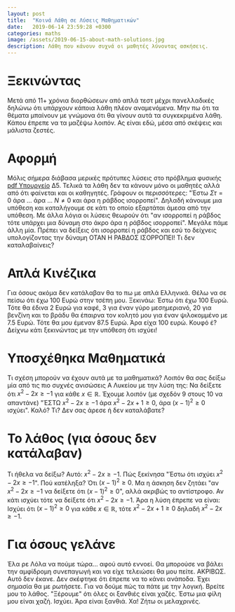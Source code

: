 ```yaml
---
layout: post
title:  "Κοινά Λάθη σε Λύσεις Μαθηματικών"
date:   2019-06-14 23:59:28 +0300
categories: maths
image: /assets/2019-06-15-about-math-solutions.jpg
description: Λάθη που κάνουν συχνά οι μαθητές λύνοντας ασκήσεις.
---
```


# Ξεκινώντας
Μετά από 11+ χρόνια διορθώσεων από απλά τεστ μέχρι πανελλαδικές δηλώνω ότι υπάρχουν κάποια λάθη πλέον αναμενόμενα. Μην πω ότι τα θέματα μπαίνουν με γνώμονα ότι θα γίνουν αυτά τα συγκεκριμένα λάθη. Κάπου έπρεπε να τα μαζέψω λοιπόν. Ας είναι εδώ, μέσα από σκέψεις και μάλιστα ζεστές.

# Αφορμή
Μόλις σήμερα διάβασα μερικές πρότυπες λύσεις στο πρόβλημα φυσικής [pdf Υπουργείο](https://www.minedu.gov.gr/publications/docs2019/EXETASEIS-2019/them_fis_op_c_hmer_190612.pdf) Δ5. Τελικά τα λάθη δεν τα κάνουν μόνο οι μαθητές αλλά από ότι φαίνεται και οι καθηγητές. Γράφουν οι περισσότερες: "Έστω $Στ=0$ άρα ... άρα ... $N\ne 0$ και άρα η ράβδος ισορροπεί". Δηλαδή κάνουμε μια υπόθεση και καταλήγουμε σε κάτι το οποίο εξαρτάται άμεσα από την υπόθεση. Με άλλα λόγια οι λύσεις θεωρούν ότι "αν ισορροπεί η ράβδος τότε υπάρχει μια δύναμη στο άκρο άρα η ράβδος ισορροπεί". Μεγάλε πάμε άλλη μία. Πρέπει να δείξεις ότι ισορροπεί η ράβδος και εσύ το δείχνεις υπολογίζοντας την δύναμη ΟΤΑΝ Η ΡΑΒΔΟΣ ΙΣΟΡΡΟΠΕΙ! Τι δεν καταλαβαίνεις?

# Απλά Κινέζικα
Για όσους ακόμα δεν κατάλαβαν θα το πω με απλά Ελληνικά. Θέλω να σε πείσω ότι έχω 100 Ευρώ στην τσέπη μου. Ξεκινάω: Έστω ότι έχω 100 Ευρώ. Τότε θα έδινα 2 Ευρώ για καφέ, 3 για έναν γύρο μεσημεριανό, 20 για βενζίνη και το βράδυ θα έπαιρνα τον κολητό μου για έναν ψιλοκομμένο με 7.5 Ευρώ. Τότε θα μου έμεναν 87.5 Ευρώ. Άρα είχα 100 ευρώ. Κουφό έ? Δείχνω κάτι ξεκινώντας με την υπόθεση ότι ισχύει!

# Υποσχέθηκα Μαθηματικά
Τι σχέση μπορούν να έχουν αυτά με τα μαθηματικά? Λοιπόν θα σας δείξω μία από τις πιο συχνές ανισώσεις Α Λυκείου με την λύση της: Να δείξετε ότι $x^2-2x \ge -1$ για κάθε $x\in \mathbb{R}$. Έχουμε λοιπόν (με σχεδόν 9 στους 10 να απαντάνε) "ΈΣΤΩ $x^2-2x \ge -1$ άρα $x^2-2x +1\ge 0$, άρα $(x-1)^2 \ge 0$ ισχύει". Καλό? Τι? Δεν σας άρεσε ή δεν καταλάβατε?

# Το λάθος (για όσους δεν κατάλαβαν)
Τι ήθελα να δείξω? Αυτό: $x^2-2x \ge -1$. Πώς ξεκίνησα "Έστω ότι ισχύει $x^2-2x \ge -1$". Πού κατέληξα? Ότι $(x-1)^2 \ge 0$. Μα η άσκηση δεν ζητάει "αν $x^2-2x \ge -1$ να δείξετε ότι $(x-1)^2 \ge 0$", αλλά ακριβώς το αντίστροφο. Αν κάτι ισχύει τότε να δείξετε ότι $x^2-2x \ge -1$. Άρα η λύση έπρεπε να είναι: Ισχύει ότι $(x-1)^2 \ge 0$ για κάθε $x\in \mathbb{R}$, τότε $x^2-2x+1 \ge 0$ δηλαδή $x^2-2x \ge -1$.

# Για όσους γελάνε
Έλα ρε Λόλα να πούμε τώρα... αφού αυτό εννοεί. Θα μπορούσε να βάλει την αμφίδρομη συνεπαγωγή και να είχε τελειώσει θα μου πείτε. ΑΚΡΙΒΩΣ. Αυτό δεν έκανε. Δεν σκέφτηκε ότι έπρεπε να το κάνει ανάποδα. Έχει σημασία θα με ρωτήσετε. Για να δούμε πώς τα πάτε με την λογική. Βρείτε μου το λάθος. "Ξέρουμε" ότι όλες οι ξανθιές είναι χαζές. Έστω μια φίλη μου είναι χαζή. Ισχύει. Άρα είναι ξανθιά. Χα! Ζήτω οι μελαχρινές.
